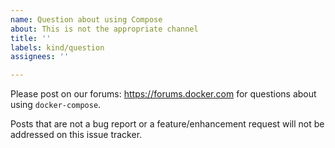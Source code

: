 ```yaml
---
name: Question about using Compose
about: This is not the appropriate channel
title: ''
labels: kind/question
assignees: ''

---
```


<!--
**DEPRECATION NOTICE:**

Compose V1 is end-of-life, and as such only issues relating to security vulnerabilities will be considered.

Please do not submit issues regarding bugs or improvements.

For a more up-to-date compose, check v2: https://github.com/docker/compose/tree/v2/
-->

Please post on our forums: https://forums.docker.com for questions about using `docker-compose`.

Posts that are not a bug report or a feature/enhancement request will not be addressed on this issue tracker.
